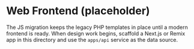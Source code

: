 # Web Frontend (placeholder)

The JS migration keeps the legacy PHP templates in place until a modern frontend is ready. When design work begins, scaffold a Next.js or Remix app in this directory and use the `apps/api` service as the data source.
